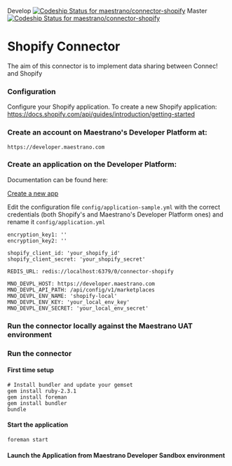 Develop
[ ![Codeship Status for maestrano/connector-shopify](https://codeship.com/projects/e35577f0-c6dd-0133-72ca-1ac1b065c1d6/status?branch=develop)](https://codeship.com/projects/138863)
Master
[ ![Codeship Status for maestrano/connector-shopify](https://codeship.com/projects/e35577f0-c6dd-0133-72ca-1ac1b065c1d6/status?branch=master)](https://codeship.com/projects/138863)

# Shopify Connector

The aim of this connector is to implement data sharing between Connec! and Shopify

### Configuration

Configure your Shopify application. To create a new Shopify application:
https://docs.shopify.com/api/guides/introduction/getting-started

### Create an account on Maestrano's Developer Platform at:

```
https://developer.maestrano.com
```

### Create an application on the Developer Platform:


Documentation can be found here:

[Create a new app](https://maestrano.atlassian.net/wiki/display/DEV/Integrate+your+app+on+partner%27s+marketplaces)

Edit the configuration file `config/application-sample.yml` with the correct credentials (both Shopify's and Maestrano's Developer Platform ones) and rename it `config/application.yml`
```
encryption_key1: ''
encryption_key2: ''

shopify_client_id: 'your_shopify_id'
shopify_client_secret: 'your_shopify_secret'

REDIS_URL: redis://localhost:6379/0/connector-shopify

MNO_DEVPL_HOST: https://developer.maestrano.com
MNO_DEVPL_API_PATH: /api/config/v1/marketplaces
MNO_DEVPL_ENV_NAME: 'shopify-local'
MNO_DEVPL_ENV_KEY: 'your_local_env_key'
MNO_DEVPL_ENV_SECRET: 'your_local_env_secret'
```

### Run the connector locally against the Maestrano UAT environment

### Run the connector
#### First time setup
```
# Install bundler and update your gemset
gem install ruby-2.3.1
gem install foreman
gem install bundler
bundle
```

#### Start the application
```
foreman start
```

#### Launch the Application from Maestrano Developer Sandbox environment
